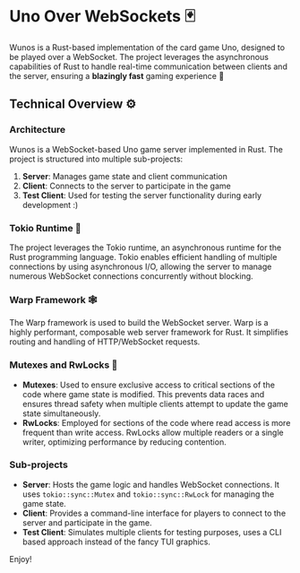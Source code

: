 # Uno Over WebSockets 🃏

Wunos is a Rust-based implementation of the card game Uno, designed to be played over a WebSocket. The project leverages the asynchronous capabilities of Rust to handle real-time communication between clients and the server, ensuring a **blazingly fast** gaming experience 🦀

## Technical Overview ⚙️

### Architecture 
Wunos is a WebSocket-based Uno game server implemented in Rust. The project is structured into multiple sub-projects:

1. **Server**: Manages game state and client communication
2. **Client**: Connects to the server to participate in the game
3. **Test Client**: Used for testing the server functionality during early development :)

### Tokio Runtime 🗼
The project leverages the Tokio runtime, an asynchronous runtime for the Rust programming language. Tokio enables efficient handling of multiple connections by using asynchronous I/O, allowing the server to manage numerous WebSocket connections concurrently without blocking.

### Warp Framework 🕸️
The Warp framework is used to build the WebSocket server. Warp is a highly performant, composable web server framework for Rust. It simplifies routing and handling of HTTP/WebSocket requests.

### Mutexes and RwLocks 🔐
- **Mutexes**: Used to ensure exclusive access to critical sections of the code where game state is modified. This prevents data races and ensures thread safety when multiple clients attempt to update the game state simultaneously.
- **RwLocks**: Employed for sections of the code where read access is more frequent than write access. RwLocks allow multiple readers or a single writer, optimizing performance by reducing contention.

### Sub-projects
- **Server**: Hosts the game logic and handles WebSocket connections. It uses `tokio::sync::Mutex` and `tokio::sync::RwLock` for managing the game state.
- **Client**: Provides a command-line interface for players to connect to the server and participate in the game.
- **Test Client**: Simulates multiple clients for testing purposes, uses a CLI based approach instead of the fancy TUI graphics.
  
Enjoy!
